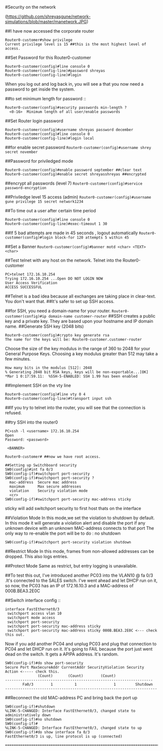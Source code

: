 #Security on the network

(https://github.com/shreyasgune/network-simulations/blob/master/manetwork.JPG)

##I have now accessed the corporate router
```
Router0-customer#show privilege
Current privilege level is 15 ##this is the most highest level of access.
```

##Set Password for this Router0-customer
```
Router0-customer(config)#line console 0
Router0-customer(config-line)#password shreyas
Router0-customer(config-line)#login
```

When you log out and log back in, you will see a that you now need a password to get inside the system.

##to set minimum length for password ::
```
Router0-customer(config)#security passwords min-length ?
  <0-16>  Minimum length of all user/enable passwords
```  

##Set Router login password
```
Router0-customer(config)#username shreyas password december
Router0-customer(config)#line console 0
Router0-customer(config-line)#login local
```

##for enable secret password
`Router0-customer(config)#username shrey secret november`


##Password for priviledged mode
```
Router0-customer(config)#enable password september ##clear text
Router0-customer(config)#enable secret shreyasshreyas ##encrypted
```

##encrypt all passwords (level 7)
`Router0-customer(config)#service password-encryption`

##Priviledge level 15 access (admin)
`Router0-customer(config)#username gune privilege 15 secret network1234`

##To time out a user after certain time period
```
Router0-customer(config)#line console 0
Router0-customer(config-line)#exec-timeout 1 30
```

##If 5 bad attempts are made in 45 seconds , logout automatically
`Router0-customer(config)#login block-for 120 attempts 5 within 45`

##Set a Banner
`Router0-customer(config)#banner motd <char> <TEXT> <char> `

##Test telnet with any host on the network. Telnet into the Router0-customer
```
PC>telnet 172.16.10.254
Trying 172.16.10.254 ...Open DO NOT LOGIN NOW 
User Access Verification
ACCESS SUCCESSFUL 
```

##Telnet is a bad idea because all exchanges are taking place in clear-text. You don't want that.
##It's safer to set up SSH access.

##for SSH, you need a domain-name for your router. 
`Router0-customer(config)#ip domain-name customer-router`
##SSH creates a public key and a private key. They are based upon your hostname and IP domain name.
##Generate SSH key (2048 bits)

```
Router0-customer(config)#crypto key generate rsa
The name for the keys will be: Router0-customer.customer-router
```
Choose the size of the key modulus in the range of 360 to 2048 for your
  General Purpose Keys. Choosing a key modulus greater than 512 may take
  a few minutes.
```
How many bits in the modulus [512]: 2048
% Generating 2048 bit RSA keys, keys will be non-exportable...[OK]
*Mar 1 0:17:59.11:  %SSH-5-ENABLED: SSH 1.99 has been enabled 
```

##Implement SSH on the vty line
```
Router0-customer(config)#line vty 0 4
Router0-customer(config-line)#transport input ssh
```

##If you try to telnet into the router, you will see that the connection is refused.

##try SSH into the router0
```
PC>ssh -l <username> 172.16.10.254
Open
Password: <password>

 <BANNER>

Router0-customer# ##now we have root access.

##Setting up Switchboard security
SW0(config)#int fa 0/3
SW0(config-if)#switchport port-security
SW0(config-if)#switchport port-security ?
  mac-address  Secure mac address
  maximum      Max secure addresses
  violation    Security violation mode
  <cr>
SW0(config-if)#switchport port-security mac-address sticky
``` 
sticky will add switchport security to first host thats on the interface

##Violation Mode
In this mode,we set the violation to shutdown by default. In this mode it will generate a violation
alert and disable the port if any unknown device with an unknown MAC-address connects to that port
The only way to re-enable the port will be to do : no shutdown

`SW0(config-if)#switchport port-security violation shutdown`
 

##Restrict Mode 
In this mode, frames from non-allowed addresses can be dropped. This also logs entries.

##Protect Mode
Same as restrict, but entry logging is unavailable. 

##To test this out, I've introduced another PC03 into the VLAN10 @ fa 0/3 .It's connected to the SALES switch.
I've went ahead and let DHCP run on it, so now, the PC03 has an IP of 172.16.10.3 and a MAC-address of 000B.BEA3.2E0C

##Switch interface config :: 
```
interface FastEthernet0/3
 switchport access vlan 10
 switchport mode access
 switchport port-security
 switchport port-security mac-address sticky 
 switchport port-security mac-address sticky 000B.BEA3.2E0C <--- check this out.
```

Now if you add another PC04 and unplug PC03 and plug that connection to PC04 and let DHCP run on it.
It's going to FAIL because the port just went dead on the switch. It gets a APIPA address. It's random.

```
SW0(config-if)#do show port-security
Secure Port MaxSecureAddr CurrentAddr SecurityViolation Security Action <----- check this.
               (Count)       (Count)        (Count)
--------------------------------------------------------------------
        Fa0/3        1          1                 1         Shutdown
----------------------------------------------------------------------
```

##Reconnect the old MAC-address PC and bring back the port up
```
SW0(config-if)#shutdown
%LINK-5-CHANGED: Interface FastEthernet0/3, changed state to administratively down
SW0(config-if)#no shutdown
SW0(config-if)#
%LINK-5-CHANGED: Interface FastEthernet0/3, changed state to up
SW0(config-if)#do show interface fa 0/3
FastEthernet0/3 is up, line protocol is up (connected)

================================================================================
```
